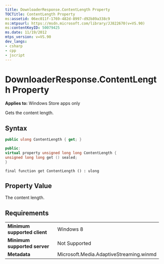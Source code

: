 ```yaml
---
title: DownloaderResponse.ContentLength Property
TOCTitle: ContentLength Property
ms:assetid: 06ec011f-1769-482d-8997-d92b89a338c9
ms:mtpsurl: https://msdn.microsoft.com/library/JJ822670(v=VS.90)
ms:contentKeyID: 50079425
ms.date: 11/19/2012
mtps_version: v=VS.90
dev_langs:
- csharp
- cpp
- jscript
---
```


# DownloaderResponse.ContentLength Property

**Applies to:** Windows Store apps only

Gets the content length.

## Syntax

```csharp
public ulong ContentLength { get; }
```

```cpp
public:
virtual property unsigned long long ContentLength {
unsigned long long get () sealed;
}
```

```jscript
final function get ContentLength () : ulong
```

## Property Value

The content length.

## Requirements

|||
|--- |--- |
|**Minimum supported client**|Windows 8|
|**Minimum supported server**|Not Supported|
|**Metadata**|Microsoft.Media.AdaptiveStreaming.winmd|


